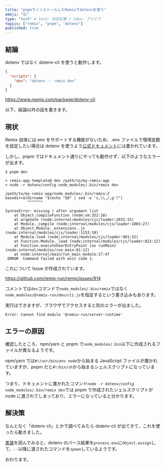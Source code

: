 ```yaml
---
title: "pnpmでインストールしたRemixでdotenvを使う"
emoji: "😊"
type: "tech" # tech: 技術記事 / idea: アイデア
topics: ["remix", "pnpm", "dotenv"]
published: true
---
```


## 結論

dotenv ではなく dotenv-cli を使うと動作します。

```json
{
  "scripts": {
    "dev": "dotenv -- remix dev"
  }
}
```

https://www.npmjs.com/package/dotenv-cli

以下、結論以外の話を書きます。

## 現状

Remix 自体には.env をサポートする機能がないため、.env ファイルで環境変数を設定したい場合は dotenv を使うよう[公式ドキュメント](https://remix.run/docs/en/v1/guides/envvars)には書かれています。

しかし、pnpm ではドキュメント通りにやっても動作せず、以下のようなエラーが出ます。

```
$ pnpm dev

> remix-app-template@ dev /path/to/my-remix-app
> node -r dotenv/config node_modules/.bin/remix dev

/path/to/my-remix-app/node_modules/.bin/remix:2
basedir=$(dirname "$(echo "$0" | sed -e 's,\\,/,g')")
          ^^^^^^^

SyntaxError: missing ) after argument list
    at Object.compileFunction (node:vm:352:18)
    at wrapSafe (node:internal/modules/cjs/loader:1031:15)
    at Module._compile (node:internal/modules/cjs/loader:1065:27)
    at Object.Module._extensions..js (node:internal/modules/cjs/loader:1153:10)
    at Module.load (node:internal/modules/cjs/loader:981:32)
    at Function.Module._load (node:internal/modules/cjs/loader:822:12)
    at Function.executeUserEntryPoint [as runMain] (node:internal/modules/run_main:81:12)
    at node:internal/main/run_main_module:17:47
 ERROR  Command failed with exit code 1.
```

これについて Issue が作成されています。

https://github.com/remix-run/remix/issues/914

コメントでは`dev`コマンドで`node_modules/.bin/remix`ではなく`node_modules/@remix-run/dev/cli.js`を指定するという書き込みもあります。

実行はできますが、ブラウザでアクセスすると別のエラーが出ました。

```
Error: Cannot find module '@remix-run/server-runtime'
```

## エラーの原因

確認したところ、npm/yarn と pnpm で`node_modules/.bin`以下に作成されるファイルが異なるようです。

npm/yarn では`#!/usr/bin/env node`から始まる JavaScript ファイルが置かれていますが、pnpm だと`#!/bin/sh`から始まるシェルスクリプトになっています。

つまり、ドキュメントに書かれたコマンド`node -r dotenv/config node_modules/.bin/remix dev`では pnpm で作成されたシェルスクリプトが node に渡されてしまっており、エラーになっていると分かります。

## 解決策

なんとなく「dotenv cli」とかで調べてみたら dotenv-cli が出てきて、これを使ったら動きました。

[実装](https://github.com/entropitor/dotenv-cli/blob/79b101c12b7b1ce19fcca883ca2dace9b2e2d04a/cli.js)を読んでみると、dotenv のパース結果を`process.env`に`Object.assign`して、`--`以降に渡されたコマンドを`spawn`しているようです。

おわります。
